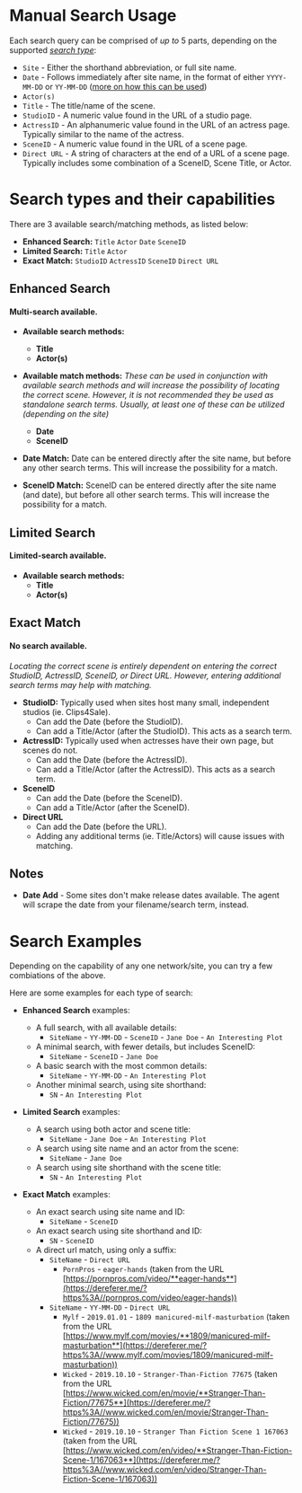 # Manual Search Usage

Each search query can be comprised of *up to* 5 parts, depending on the supported [*search type*](./manualsearch.md#search-types-and-their-capabilities):
- `Site` - Either the shorthand abbreviation, or full site name.
- `Date` - Follows immediately after site name, in the format of either `YYYY-MM-DD` or `YY-MM-DD` ([more on how this can be used](./manualsearch.md#search-types-and-their-capabilities))
- `Actor(s)`
- `Title` - The title/name of the scene.
- `StudioID` - A numeric value found in the URL of a studio page.
- `ActressID` - An alphanumeric value found in the URL of an actress page. Typically similar to the name of the actress.
- `SceneID` - A numeric value found in the URL of a scene page.
- `Direct URL` - A string of characters at the end of a URL of a scene page. Typically includes some combination of a SceneID, Scene Title, or Actor.

# Search types and their capabilities
There are 3 available search/matching methods, as listed below:
+ **Enhanced Search:** `Title` `Actor` `Date` `SceneID`
+ **Limited Search:** `Title` `Actor`
+ **Exact Match:** `StudioID` `ActressID` `SceneID` `Direct URL`

## Enhanced Search
#### Multi-search available.
+ **Available search methods:**
  - **Title**
  - **Actor(s)**
+ **Available match methods:**
*These can be used in conjunction with available search methods and will increase the possibility of locating the correct scene. However, it is not recommended they be used as standalone search terms. Usually, at least one of these can be utilized (depending on the site)*
  - **Date**
  - **SceneID**

+ **Date Match:** Date can be entered directly after the site name, but before any other search terms. This will increase the possibility for a match.
+ **SceneID Match:** SceneID can be entered directly after the site name (and date), but before all other search terms. This will increase the possibility for a match.

## Limited Search
#### Limited-search available.
+ **Available search methods:**
  - **Title**
  - **Actor(s)**

## Exact Match
#### No search available.
*Locating the correct scene is entirely dependent on entering the correct StudioID, ActressID, SceneID, or Direct URL. However, entering additional search terms may help with matching.*
+ **StudioID:** Typically used when sites host many small, independent studios (ie. Clips4Sale).
  - Can add the Date (before the StudioID).
  - Can add a Title/Actor (after the StudioID). This acts as a search term.
+ **ActressID:** Typically used when actresses have their own page, but scenes do not. 
  - Can add the Date (before the ActressID).
  - Can add a Title/Actor (after the ActressID). This acts as a search term.
+ **SceneID**
  - Can add the Date (before the SceneID).
  - Can add a Title/Actor (after the SceneID).
+ **Direct URL**
  - Can add the Date (before the URL).
  - Adding any additional terms (ie. Title/Actors) will cause issues with matching.

## Notes
+ **Date Add** - Some sites don't make release dates available. The agent will scrape the date from your filename/search term, instead.

# Search Examples
Depending on the capability of any one network/site, you can try a few combiations of the above.

Here are some examples for each type of search:
+ **Enhanced Search** examples:
  - A full search, with all available details:
    - `SiteName` - `YY-MM-DD` - `SceneID` - `Jane Doe` - `An Interesting Plot`
  - A minimal search, with fewer details, but includes SceneID:
    - `SiteName` - `SceneID` - `Jane Doe`
  - A basic search with the most common details:
    - `SiteName` - `YY-MM-DD` - `An Interesting Plot`
  - Another minimal search, using site shorthand:
    - `SN` - `An Interesting Plot`

+ **Limited Search** examples:
  - A search using both actor and scene title:
    - `SiteName` - `Jane Doe` - `An Interesting Plot`
  - A search using site name and an actor from the scene:
    - `SiteName` - `Jane Doe`
  - A search using site shorthand with the scene title:
    - `SN` - `An Interesting Plot`

+ **Exact Match** examples:
  - An exact search using site name and ID:
    - `SiteName` - `SceneID`
  - An exact search using site shorthand and ID:
    - `SN` - `SceneID`
  - A direct url match, using only a suffix:
    - `SiteName` - `Direct URL`
      - `PornPros` - `eager-hands` (taken from the URL [https://pornpros.com/video/**eager-hands**](https://dereferer.me/?https%3A//pornpros.com/video/eager-hands))
    - `SiteName` - `YY-MM-DD` - `Direct URL`
      - `Mylf` - `2019.01.01` - `1809 manicured-milf-masturbation` (taken from the URL [https://www.mylf.com/movies/**1809/manicured-milf-masturbation**](https://dereferer.me/?https%3A//www.mylf.com/movies/1809/manicured-milf-masturbation))
      - `Wicked` - `2019.10.10` - `Stranger-Than-Fiction 77675` (taken from the URL [https://www.wicked.com/en/movie/**Stranger-Than-Fiction/77675**](https://dereferer.me/?https%3A//www.wicked.com/en/movie/Stranger-Than-Fiction/77675))
      - `Wicked` - `2019.10.10` - `Stranger Than Fiction Scene 1 167063` (taken from the URL [https://www.wicked.com/en/video/**Stranger-Than-Fiction-Scene-1/167063**](https://dereferer.me/?https%3A//www.wicked.com/en/video/Stranger-Than-Fiction-Scene-1/167063))

